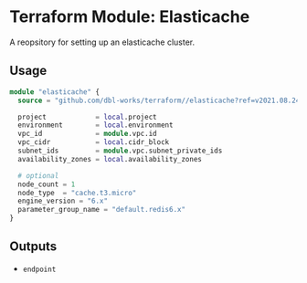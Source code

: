 # Terraform Module: Elasticache

A reopsitory for setting up an elasticache cluster.

## Usage

```terraform
module "elasticache" {
  source = "github.com/dbl-works/terraform//elasticache?ref=v2021.08.24"

  project            = local.project
  environment        = local.environment
  vpc_id             = module.vpc.id
  vpc_cidr           = local.cidr_block
  subnet_ids         = module.vpc.subnet_private_ids
  availability_zones = local.availability_zones

  # optional
  node_count = 1
  node_type  = "cache.t3.micro"
  engine_version = "6.x"
  parameter_group_name = "default.redis6.x"
}
```

## Outputs

- `endpoint`
